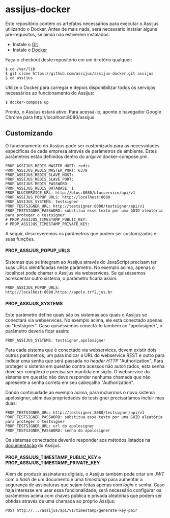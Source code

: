 # assijus-docker

Este repositório contém os artefatos necessários para executar o Assijus utilizando o Docker. 
Antes de mais nada, será necessário instalar alguns pré-requisitos, se ainda não estiverem instalados:

- Instale o [Git](https://gist.github.com/derhuerst/1b15ff4652a867391f03)
- Instale o [Docker](https://docs.docker.com/install/)

Faça o checkout deste repositório em um diretório qualquer:

```
$ cd /var/lib
$ git clone https://github.com/assijus/assijus-docker.git assijus
$ cd assijus
```

Utilize o Docker para carregar e depois disponibilizar todos os serviços necessários ao funcionamento do Assijus:

```
$ docker-compose up
```

Pronto, o Assijus estará ativo. Para acessá-lo, aponte o navegador Google Chrome para http://localhost:8080/assijus

## Customizando

O funcionamento do Assijus pode ser customizado 
para as necessidades específicas de cada empresa através de parâmetros de ambiente.
Estes parâmetros estão definidos dentro do arquivo docker-compose.yml. 

```
PROP_ASSIJUS_REDIS_MASTER_HOST: redis
PROP_ASSIJUS_REDIS_MASTER_PORT: 6379
PROP_ASSIJUS_REDIS_SLAVE_HOST:
PROP_ASSIJUS_REDIS_SLAVE_PORT:
PROP_ASSIJUS_REDIS_PASSWORD:
PROP_ASSIJUS_REDIS_DATABASE: 1
PROP_BLUCSERVICE_URL: http://bluc:8080/blucservice/api/v1
PROP_ASSIJUS_POPUP_URLS: http://localhost:8080
PROP_ASSIJUS_SYSTEMS: testsigner
PROP_TESTSIGNER_URL: http://testsigner:8080/testsigner/api/v1
PROP_TESTSIGNER_PASSWORD: substitua esse texto por uma GUID aleatória para proteger o testsigner
# PROP_ASSIJUS_TIMESTAMP_PUBLIC_KEY:
# PROP_ASSIJUS_TIMESTAMP_PRIVATE_KEY:
```

A seguir, descreveremos os parâmetros que podem ser customizados e suas funções.

#### PROP_ASSIJUS_POPUP_URLS

Sistemas que se integram ao Assijus através do JavaScript precisam ter suas URLs identificadas neste parâmetro.
No exemplo acima, apenas o localhost pode chamar o Assijus via webservices. Se quiséssemos acrescentar outro sistema,
o parâmetro ficaria assim:

```
PROP_ASSIJUS_POPUP_URLS: http://localhost:8080,https://apolo.trf2.jus.br
```

#### PROP_ASSIJUS_SYSTEMS

Este parâmetro define quais são os sistemas aos quais o Assijus se conectará via webservices. 
No exemplo acima, ele está conectado apenas ao "testsigner". Caso quiséssemos conectá-lo também ao
"apolosigner", o parâmetro deveria ficar assim:

```
PROP_ASSIJUS_SYSTEMS: testsigner,apolosigner
```

Para cada sistema que é conectado via webservices, devem existir dois outros parâmetros, um para indicar a URL
do webservice REST e outro para indicar uma senha que será passada no _header HTTP_ "Authorization". 
Para proteger o sistema em questão contra acessos não autorizados, esta senha deve ser complexa e precisa 
ser mantida em sigilo. O webservice do sistema em questão não deve responder nenhuma chamada que não apresente
a senha correta em seu cabeçalho "Authorization".

Dando continuidade ao exemplo acima, para incluirmos o novo sistema apolosigner, além das propriedades 
do testsigner precisaríamos incluir mas duas:

```
PROP_TESTSIGNER_URL: http://testsigner:8080/testsigner/api/v1
PROP_TESTSIGNER_PASSWORD: substitua esse texto por uma GUID aleatória para proteger o testsigner
PROP_TESTSIGNER_URL: url do apolosigner
PROP_TESTSIGNER_PASSWORD: senha do apolosigner
```

Os sistemas conectados deverão responder aos métodos listados na [documentação](https://github.com/assijus/assijus#utilizando-webservices) do Assijus.

#### PROP_ASSIJUS_TIMESTAMP_PUBLIC_KEY e PROP_ASSIJUS_TIMESTAMP_PRIVATE_KEY

Além de produzir assinaturas digitais, o Assijus também pode criar um _JWT_ com o _hash_ de um documento 
e uma _timestamp_ para aumentar a segurança de assinaturas que sejam feitas apenas com _login_ e senha.
Caso haja interesse em usar essa funcionalidade, será necessário configurar os parâmetros acima com chaves
pública e privada aleatórias que podem ser obtidas através de uma chamada ao próprio Assijus:

```
POST http://.../assijus/api/v1/timestamp/generate-key-pair
```
